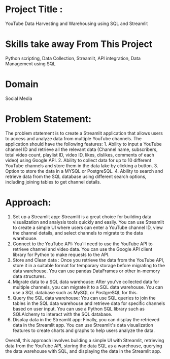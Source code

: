 Project Title :
================
YouTube Data Harvesting and Warehousing using SQL and Streamlit

Skills take away From This Project
===================================
Python scripting, Data Collection, Streamlit, API integration, Data Management using SQL  

Domain
======
Social Media

Problem Statement:
==================
The problem statement is to create a Streamlit application that allows users to access and analyze data from multiple YouTube channels. The application should have the following features:
      1. Ability to input a YouTube channel ID and retrieve all the relevant data (Channel name, subscribers, total video count, playlist ID, video ID, likes, dislikes, comments of each video) using Google API.
      2. Ability to collect data for up to 10 different YouTube channels and store them in the data lake by clicking a button.
      3. Option to store the data in a MYSQL or PostgreSQL.
      4. Ability to search and retrieve data from the SQL database using different search options, including joining tables to get channel details.

Approach:
=========

  1. Set up a Streamlit app: Streamlit is a great choice for building data visualization and analysis tools quickly and easily. You can use Streamlit to create a simple UI where users can enter a YouTube channel ID, view the channel details, and select channels to migrate to the data warehouse.
  2. Connect to the YouTube API: You'll need to use the YouTube API to retrieve channel and video data. You can use the Google API client library for Python to make requests to the API.
  3. Store and Clean data : Once you retrieve the data from the YouTube API, store it in a suitable format for temporary storage before migrating to the data warehouse. You can use pandas DataFrames or other in-memory data structures.
  4. Migrate data to a SQL data warehouse: After you've collected data for multiple channels, you can migrate it to a SQL data warehouse. You can use a SQL database such as MySQL or PostgreSQL for this.
  5. Query the SQL data warehouse: You can use SQL queries to join the tables in the SQL data warehouse and retrieve data for specific channels based on user input. You can use a Python SQL library such as SQLAlchemy to interact with the SQL database.
  6. Display data in the Streamlit app: Finally, you can display the retrieved data in the Streamlit app. You can use Streamlit's data visualization features to create charts and graphs to help users analyze the data.

  Overall, this approach involves building a simple UI with Streamlit, retrieving data from the YouTube API, storing the data SQL as a warehouse, querying the data warehouse with SQL, and displaying the data in the Streamlit app.
